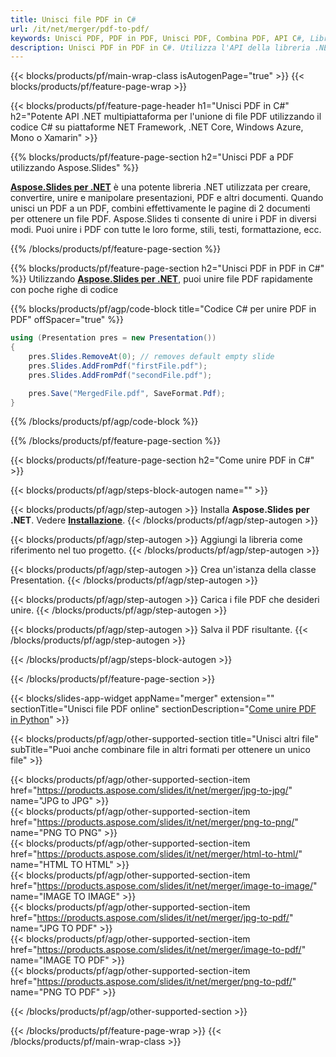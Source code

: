 ```yaml
---
title: Unisci file PDF in C#
url: /it/net/merger/pdf-to-pdf/
keywords: Unisci PDF, PDF in PDF, Unisci PDF, Combina PDF, API C#, Libreria .NET
description: Unisci PDF in PDF in C#. Utilizza l'API della libreria .NET per unire i file PDF
---
```


{{< blocks/products/pf/main-wrap-class isAutogenPage="true" >}}
{{< blocks/products/pf/feature-page-wrap >}}

{{< blocks/products/pf/feature-page-header h1="Unisci PDF in C#" h2="Potente API .NET multipiattaforma per l'unione di file PDF utilizzando il codice C# su piattaforme NET Framework, .NET Core, Windows Azure, Mono o Xamarin" >}}

{{% blocks/products/pf/feature-page-section h2="Unisci PDF a PDF utilizzando Aspose.Slides" %}}

[**Aspose.Slides per .NET**](https://products.aspose.com/slides/it/net/) è una potente libreria .NET utilizzata per creare, convertire, unire e manipolare presentazioni, PDF e altri documenti. Quando unisci un PDF a un PDF, combini effettivamente le pagine di 2 documenti per ottenere un file PDF. Aspose.Slides ti consente di unire i PDF in diversi modi. Puoi unire i PDF con tutte le loro forme, stili, testi, formattazione, ecc.

{{% /blocks/products/pf/feature-page-section %}}




{{% blocks/products/pf/feature-page-section  h2="Unisci PDF in PDF in C#" %}}
Utilizzando [**Aspose.Slides per .NET**](https://products.aspose.com/slides/it/net/), puoi unire file PDF rapidamente con poche righe di codice

{{% blocks/products/pf/agp/code-block title="Codice C# per unire PDF in PDF" offSpacer="true" %}}
```cs
using (Presentation pres = new Presentation())
{
    pres.Slides.RemoveAt(0); // removes default empty slide
    pres.Slides.AddFromPdf("firstFile.pdf");
    pres.Slides.AddFromPdf("secondFile.pdf");

    pres.Save("MergedFile.pdf", SaveFormat.Pdf);
}
```
{{% /blocks/products/pf/agp/code-block %}}

{{% /blocks/products/pf/feature-page-section %}}




{{< blocks/products/pf/feature-page-section  h2="Come unire PDF in C#" >}}


{{< blocks/products/pf/agp/steps-block-autogen name="" >}}


{{< blocks/products/pf/agp/step-autogen >}}
Installa **Aspose.Slides per .NET**. Vedere [**Installazione**](https://docs.aspose.com/slides/net/installation/).
{{< /blocks/products/pf/agp/step-autogen >}}

{{< blocks/products/pf/agp/step-autogen >}}
Aggiungi la libreria come riferimento nel tuo progetto.
{{< /blocks/products/pf/agp/step-autogen >}}

{{< blocks/products/pf/agp/step-autogen >}}
Crea un'istanza della classe Presentation.
{{< /blocks/products/pf/agp/step-autogen >}}

{{< blocks/products/pf/agp/step-autogen >}}
Carica i file PDF che desideri unire.
{{< /blocks/products/pf/agp/step-autogen >}}

{{< blocks/products/pf/agp/step-autogen >}}
Salva il PDF risultante.
{{< /blocks/products/pf/agp/step-autogen >}}


{{< /blocks/products/pf/agp/steps-block-autogen >}}


{{< /blocks/products/pf/feature-page-section >}}




{{< blocks/slides-app-widget  appName="merger" extension="" sectionTitle="Unisci file PDF online" sectionDescription="[Come unire PDF in Python](https://products.aspose.com/slides/it/python-net/merge/pdf/)" >}}

{{< blocks/products/pf/agp/other-supported-section title="Unisci altri file" subTitle="Puoi anche combinare file in altri formati per ottenere un unico file" >}}

{{< blocks/products/pf/agp/other-supported-section-item href="https://products.aspose.com/slides/it/net/merger/jpg-to-jpg/" name="JPG to JPG" >}}  
{{< blocks/products/pf/agp/other-supported-section-item href="https://products.aspose.com/slides/it/net/merger/png-to-png/" name="PNG TO PNG" >}}  
{{< blocks/products/pf/agp/other-supported-section-item href="https://products.aspose.com/slides/it/net/merger/html-to-html/" name="HTML TO HTML" >}}  
{{< blocks/products/pf/agp/other-supported-section-item href="https://products.aspose.com/slides/it/net/merger/image-to-image/" name="IMAGE TO IMAGE" >}}  
{{< blocks/products/pf/agp/other-supported-section-item href="https://products.aspose.com/slides/it/net/merger/jpg-to-pdf/" name="JPG TO PDF" >}}  
{{< blocks/products/pf/agp/other-supported-section-item href="https://products.aspose.com/slides/it/net/merger/image-to-pdf/" name="IMAGE TO PDF" >}}  
{{< blocks/products/pf/agp/other-supported-section-item href="https://products.aspose.com/slides/it/net/merger/png-to-pdf/" name="PNG TO PDF" >}}  
  


{{< /blocks/products/pf/agp/other-supported-section >}}

{{< /blocks/products/pf/feature-page-wrap >}}
{{< /blocks/products/pf/main-wrap-class >}}
